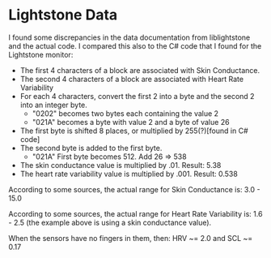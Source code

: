 # Lightstone Data

I found some discrepancies in the data documentation from liblightstone and
the actual code. I compared this also to the C# code that I found for the
Lightstone monitor:

- The first 4 characters of a <RAW> block are associated with Skin Conductance.
- The second 4 characters of a <RAW> block are associated with Heart Rate
  Variability
- For each 4 characters, convert the first 2 into a byte and the second 2 into
  an integer byte.
  - "0202" becomes two bytes each containing the value 2
  - "021A" becomes a byte with value 2 and a byte of value 26
- The first byte is shifted 8 places, or multiplied by 255(?)[found in C# code]
- The second byte is added to the first byte.
  - "021A" First byte becomes 512. Add 26 => 538
- The skin conductance value is multiplied by .01. Result: 5.38
- The heart rate variability value is multiplied by .001. Result: 0.538

According to some sources, the actual range for Skin Conductance is: 3.0 - 15.0

According to some sources,  the actual range for Heart Rate Variability is:
1.6 - 2.5 (the example above is using a skin conductance value).

When the sensors have no fingers in them, then: HRV ~= 2.0 and SCL ~= 0.17
